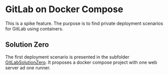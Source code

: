 # GitLab on Docker Compose

This is a spike feature. The purpose is to find private deployment scenarios for GitLab using containers.

## Solution Zero

The first deployment scenario is presented in the subfolder [GitLabSolutionZero](./GitLabSolutionZero/). It proposes a docker compose project with one web server ad one runner.